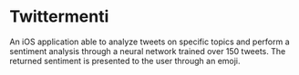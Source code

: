 # Twittermenti
An iOS application able to analyze tweets on specific topics and perform a sentiment analysis through a neural network trained
over 150 tweets. The returned sentiment is presented to the user through an emoji.

